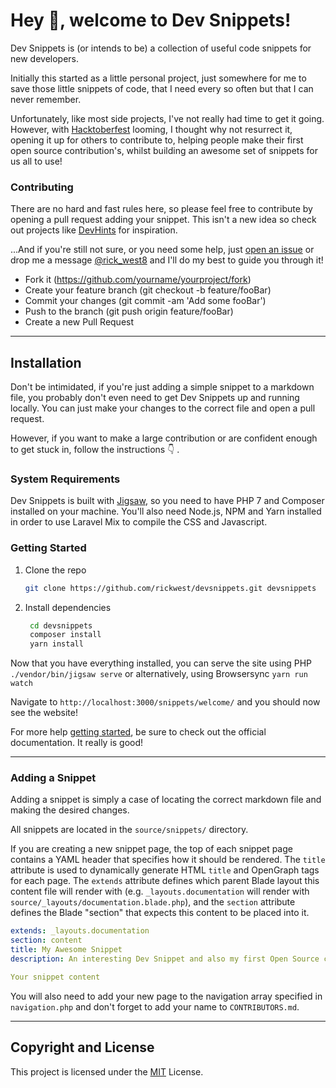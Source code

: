 # Hey 👋, welcome to Dev Snippets!

Dev Snippets is (or intends to be) a collection of useful code snippets for new developers.

Initially this started as a little personal project, just somewhere for me to save those little snippets of code, that I need every so often but that I can never remember.

Unfortunately, like most side projects, I've not really had time to get it going. However, with [Hacktoberfest](https://hacktoberfest.digitalocean.com/) looming, I thought why not resurrect it, opening it up for others to contribute to, helping people make their first open source contribution's, whilst building an awesome set of snippets for us all to use!

### Contributing

There are no hard and fast rules here, so please feel free to contribute by opening a pull request adding your snippet. This isn't a new idea so check out projects like [DevHints](https://devhints.io/) for inspiration.

...And if you're still not sure, or you need some help, just [open an issue](https://github.com/rickwest/devsnippets/issues/new) or drop me a message [@rick_west8](https://twitter.com/rick_west8) and I'll do my best to guide you through it!

- Fork it (https://github.com/yourname/yourproject/fork)
- Create your feature branch (git checkout -b feature/fooBar)
- Commit your changes (git commit -am 'Add some fooBar')
- Push to the branch (git push origin feature/fooBar)
- Create a new Pull Request

---

## Installation

Don't be intimidated, if you're just adding a simple snippet to a markdown file, you probably don't even need to get Dev Snippets up and running locally. You can just make your changes to the correct file and open a pull request.

However, if you want to make a large contribution or are confident enough to get stuck in, follow the instructions 👇 .

### System Requirements

Dev Snippets is built with [Jigsaw](https://jigsaw.tighten.co), so you need to have PHP 7 and Composer installed on your machine. You'll also need Node.js, NPM and Yarn installed in order to use Laravel Mix to compile the CSS and Javascript.

### Getting Started

1. Clone the repo

   ```bash
   git clone https://github.com/rickwest/devsnippets.git devsnippets
   ```

2. Install dependencies

   ```bash
    cd devsnippets
    composer install
    yarn install
   ```

Now that you have everything installed, you can serve the site using PHP `./vendor/bin/jigsaw serve` or alternatively, using Browsersync `yarn run watch`

Navigate to `http://localhost:3000/snippets/welcome/` and you should now see the website!
  
For more help [getting started](https://jigsaw.tighten.co/docs/installation/), be sure to check out the official documentation. It really is good!

---

### Adding a Snippet

Adding a snippet is simply a case of locating the correct markdown file and making the desired changes.

All snippets are located in the `source/snippets/` directory.

If you are creating a new snippet page, the top of each snippet page contains a YAML header that specifies how it should be rendered. The `title` attribute is used to dynamically generate HTML `title` and OpenGraph tags for each page. The `extends` attribute defines which parent Blade layout this content file will render with (e.g. `_layouts.documentation` will render with `source/_layouts/documentation.blade.php`), and the `section` attribute defines the Blade "section" that expects this content to be placed into it.

```yaml
extends: _layouts.documentation
section: content
title: My Awesome Snippet
description: An interesting Dev Snippet and also my first Open Source contribution!

Your snippet content
```

You will also need to add your new page to the navigation array specified in `navigation.php` and don't forget to add your name to `CONTRIBUTORS.md`.

---

## Copyright and License

This project is licensed under the [MIT](https://choosealicense.com/licenses/mit/) License.
